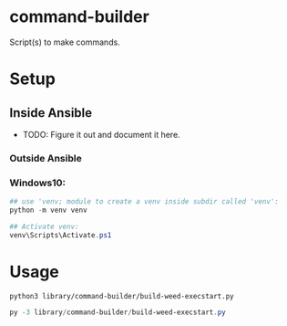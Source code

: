 command-builder
=========

Script(s) to make commands.

# Setup
## Inside Ansible
- TODO: Figure it out and document it here.

### Outside Ansible

### Windows10:
```powershell
## use 'venv; module to create a venv inside subdir called 'venv':
python -m venv venv

## Activate venv:
venv\Scripts\Activate.ps1
```

# Usage

```bash
python3 library/command-builder/build-weed-execstart.py
```

```powershell
py -3 library/command-builder/build-weed-execstart.py
```



